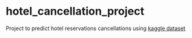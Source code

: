 # hotel_cancellation_project
Project to predict hotel reservations cancellations using [kaggle dataset](https://www.kaggle.com/datasets/ahsan81/hotel-reservations-classification-dataset)
